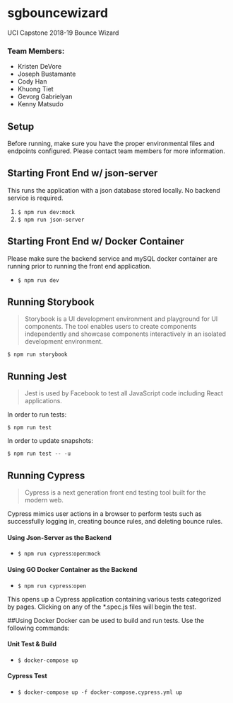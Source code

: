 # sgbouncewizard

UCI Capstone 2018-19 Bounce Wizard

### Team Members:

- Kristen DeVore
- Joseph Bustamante
- Cody Han
- Khuong Tiet
- Gevorg Gabrielyan
- Kenny Matsudo

## Setup

Before running, make sure you have the proper environmental files and endpoints configured. Please contact team members for more information.

## Starting Front End w/ json-server

This runs the application with a json database stored locally. No backend service is required.

1. `$ npm run dev:mock`
2. `$ npm run json-server`

## Starting Front End w/ Docker Container

Please make sure the backend service and mySQL docker container are running prior to running the front end application.

- `$ npm run dev`

## Running Storybook

> Storybook is a UI development environment and playground for UI components. The tool enables users to create components independently and showcase components interactively in an isolated development environment.

`$ npm run storybook`

## Running Jest

> Jest is used by Facebook to test all JavaScript code including React applications.

In order to run tests:

`$ npm run test`

In order to update snapshots:

`$ npm run test -- -u`

## Running Cypress

> Cypress is a next generation front end testing tool built for the modern web.

Cypress mimics user actions in a browser to perform tests such as successfully logging in, creating bounce rules, and deleting bounce rules.

#### Using Json-Server as the Backend

- `$ npm run cypress`:`open`:`mock`

#### Using GO Docker Container as the Backend

- `$ npm run cypress`:`open`

This opens up a Cypress application containing various tests categorized by pages. Clicking on any of the \*.spec.js files will begin the test.

##Using Docker
Docker can be used to build and run tests. Use the following commands:

#### Unit Test & Build

- `$ docker-compose up`

#### Cypress Test

- `$ docker-compose up -f docker-compose.cypress.yml up`
